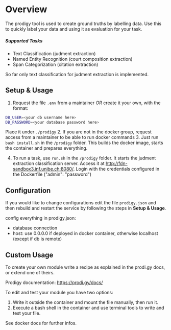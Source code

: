 # Overview
The prodigy tool is used to create ground truths by labelling data. Use this to quickly label your
data and using it as evaluation for your task.
##### Supported Tasks
- Text Classification (judment extraction)
- Named Entity Recognition (court composition extraction)
- Span Categorization (citation extraction)

So far only text classification for judment extraction is implemented.

## Setup & Usage
1. Request the file `.env` from a maintainer *OR* create it your own, with the format:
```bash
DB_USER=<your db username here>
DB_PASSWORD=<your database password here>
```
Place it under `./prodigy`
2. If you are not in the docker group, request access from a maintainer to be able to run docker commands
3. Just run `bash install.sh` in the `/prodigy` folder. This builds the docker image, starts the container and prepares
everything.

4. To run a task, use `run.sh` in the `/prodigy` folder. It starts the judment extraction classification server. Access it
at http://fdn-sandbox3.inf.unibe.ch:8080/. Login with the credentials configured in the Dockerfile ("admin": "password")


## Configuration
If you would like to change configurations edit the file `prodigy.json` and then rebuild and restart the service
by following the steps in **Setup & Usage**.

config everything in prodigy.json:
- database connection
- host: use 0.0.0.0 if deployed in docker container, otherwise localhost (except if db is remote)


## Custom Usage
To create your own module write a recipe as explained in the prodi.gy docs, or extend one of theirs.

Prodigy documentation: https://prodi.gy/docs/

To edit and test your module you have two options:

1) Write it outside the container and mount the file manually, then run it.
2) Execute a bash shell in the container and use terminal tools to write and test your file.

See docker docs for further infos.